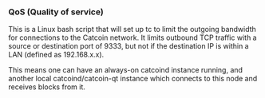 ### QoS (Quality of service) ###

This is a Linux bash script that will set up tc to limit the outgoing bandwidth for connections to the Catcoin network. It limits outbound TCP traffic with a source or destination port of 9333, but not if the destination IP is within a LAN (defined as 192.168.x.x).

This means one can have an always-on catcoind instance running, and another local catcoind/catcoin-qt instance which connects to this node and receives blocks from it.

